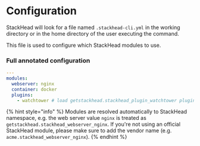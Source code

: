 # Configuration

StackHead will look for a file named `.stackhead-cli.yml` in the working directory or in the home directory of the user executing the command.

This file is used to configure which StackHead modules to use.

### Full annotated configuration

```yaml
---
modules:
  webserver: nginx
  container: docker
  plugins:
    - watchtower # load getstackhead.stackhead_plugin_watchtower plugin
```

{% hint style="info" %}
Modules are resolved automatically to StackHead namespace, e.g. the web server value `nginx` is treated as `getstackhead.stackhead_webserver_nginx`. If you're not using an official StackHead module, please make sure to add the vendor name \(e.g. `acme.stackhead_webserver_nginx`\).
{% endhint %}

